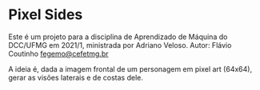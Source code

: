# Pixel Sides

Este é um projeto para a disciplina de Aprendizado de Máquina do DCC/UFMG em 2021/1, ministrada por Adriano Veloso.
Autor: Flávio Coutinho <fegemo@cefetmg.br>

A ideia é, dada a imagem frontal de um personagem em pixel art (64x64), gerar as visões laterais e de costas dele. 